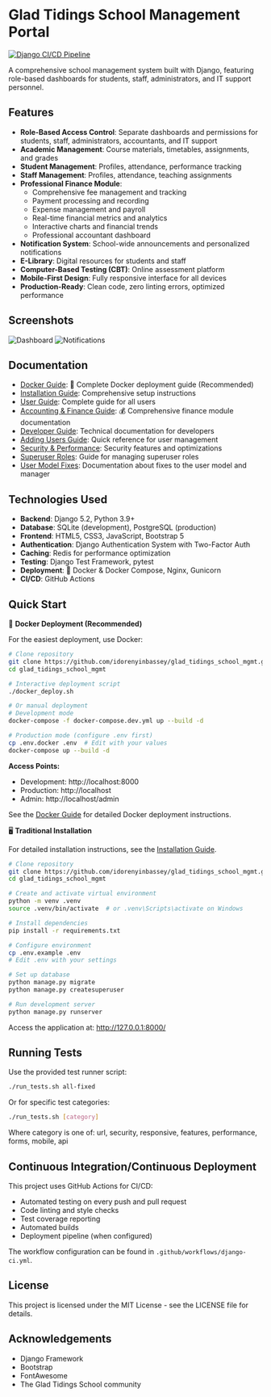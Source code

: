 # Glad Tidings School Management Portal

[![Django CI/CD Pipeline](https://github.com/idorenyinbassey/glad_school_mgm/actions/workflows/django-ci.yml/badge.svg)](https://github.com/idorenyinbassey/glad_school_mgm/actions/workflows/django-ci.yml)

A comprehensive school management system built with Django, featuring role-based dashboards for students, staff, administrators, and IT support personnel.

## Features

- **Role-Based Access Control**: Separate dashboards and permissions for students, staff, administrators, accountants, and IT support
- **Academic Management**: Course materials, timetables, assignments, and grades
- **Student Management**: Profiles, attendance, performance tracking
- **Staff Management**: Profiles, attendance, teaching assignments
- **Professional Finance Module**: 
  - Comprehensive fee management and tracking
  - Payment processing and recording
  - Expense management and payroll
  - Real-time financial metrics and analytics
  - Interactive charts and financial trends
  - Professional accountant dashboard
- **Notification System**: School-wide announcements and personalized notifications
- **E-Library**: Digital resources for students and staff
- **Computer-Based Testing (CBT)**: Online assessment platform
- **Mobile-First Design**: Fully responsive interface for all devices
- **Production-Ready**: Clean code, zero linting errors, optimized performance

## Screenshots

![Dashboard](docs/images/dashboard.png)
![Notifications](docs/images/notifications.png)

## Documentation

- [Docker Guide](docs/DOCKER_GUIDE.md): 🐳 Complete Docker deployment guide (Recommended)
- [Installation Guide](docs/INSTALLATION.md): Comprehensive setup instructions
- [User Guide](docs/user_guide.md): Complete guide for all users
- [Accounting & Finance Guide](docs/accounting_finance_guide.md): 💰 Comprehensive finance module documentation
- [Developer Guide](docs/developer_guide.md): Technical documentation for developers
- [Adding Users Guide](docs/adding_users_guide.md): Quick reference for user management
- [Security & Performance](docs/security_performance.md): Security features and optimizations
- [Superuser Roles](docs/superuser_roles.md): Guide for managing superuser roles
- [User Model Fixes](docs/user_model_fixes.md): Documentation about fixes to the user model and manager

## Technologies Used

- **Backend**: Django 5.2, Python 3.9+
- **Database**: SQLite (development), PostgreSQL (production)
- **Frontend**: HTML5, CSS3, JavaScript, Bootstrap 5
- **Authentication**: Django Authentication System with Two-Factor Auth
- **Caching**: Redis for performance optimization
- **Testing**: Django Test Framework, pytest
- **Deployment**: 🐳 Docker & Docker Compose, Nginx, Gunicorn
- **CI/CD**: GitHub Actions

## Quick Start

🐳 **Docker Deployment (Recommended)**

For the easiest deployment, use Docker:

```bash
# Clone repository
git clone https://github.com/idorenyinbassey/glad_tidings_school_mgmt.git
cd glad_tidings_school_mgmt

# Interactive deployment script
./docker_deploy.sh

# Or manual deployment
# Development mode
docker-compose -f docker-compose.dev.yml up --build -d

# Production mode (configure .env first)
cp .env.docker .env  # Edit with your values
docker-compose up --build -d
```

**Access Points:**
- Development: http://localhost:8000
- Production: http://localhost
- Admin: http://localhost/admin

See the [Docker Guide](docs/DOCKER_GUIDE.md) for detailed Docker deployment instructions.

🖥️ **Traditional Installation**

For detailed installation instructions, see the [Installation Guide](docs/INSTALLATION.md).

```bash
# Clone repository
git clone https://github.com/idorenyinbassey/glad_tidings_school_mgmt.git
cd glad_tidings_school_mgmt

# Create and activate virtual environment
python -m venv .venv
source .venv/bin/activate  # or .venv\Scripts\activate on Windows

# Install dependencies
pip install -r requirements.txt

# Configure environment
cp .env.example .env
# Edit .env with your settings

# Set up database
python manage.py migrate
python manage.py createsuperuser

# Run development server
python manage.py runserver
```

Access the application at: http://127.0.0.1:8000/

## Running Tests

Use the provided test runner script:

```bash
./run_tests.sh all-fixed
```

Or for specific test categories:

```bash
./run_tests.sh [category]
```

Where category is one of: url, security, responsive, features, performance, forms, mobile, api

## Continuous Integration/Continuous Deployment

This project uses GitHub Actions for CI/CD:

- Automated testing on every push and pull request
- Code linting and style checks
- Test coverage reporting
- Automated builds
- Deployment pipeline (when configured)

The workflow configuration can be found in `.github/workflows/django-ci.yml`.

## License

This project is licensed under the MIT License - see the LICENSE file for details.

## Acknowledgements

- Django Framework
- Bootstrap
- FontAwesome
- The Glad Tidings School community
